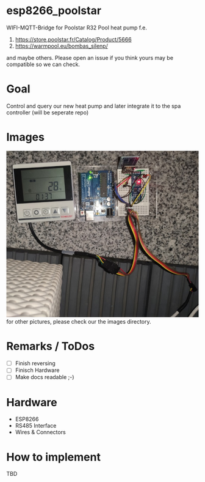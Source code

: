 # esp8266_poolstar
WIFI-MQTT-Bridge for Poolstar R32 Pool heat pump f.e. 
  1. https://store.poolstar.fr/Catalog/Product/5666
  2. https://warmpool.eu/bombas_silenp/  

and maybe others. Please open an issue if you think yours may be compatible so we can check.

# Goal
Control and query our new heat pump and later integrate it to the spa controller (will be seperate repo)

# Images
![Prototype](https://github.com/cribskip/esp8266_poolstar/blob/main/images/Prototype.jpg)
for other pictures, please check our the images directory.

# Remarks / ToDos
- [ ] Finish reversing
- [ ] Finisch Hardware
- [ ] Make docs readable ;-)

# Hardware
  * ESP8266
  * RS485 Interface
  * Wires & Connectors

# How to implement
TBD
